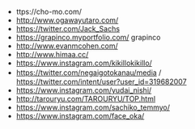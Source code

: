 * ttps://cho-mo.com/
* http://www.ogawayutaro.com/
* https://twitter.com/Jack_Sachs
* https://grapinco.myportfolio.com/ grapinco
* http://www.evanmcohen.com/
* http://www.himaa.cc/
* https://www.instagram.com/kikillokikillo/
* https://twitter.com/negaigotokanau/media / 　https://twitter.com/intent/user?user_id=319682007
* https://www.instagram.com/yudai_nishi/
* http://tarouryu.com/TAROURYU/TOP.html
* https://www.instagram.com/sachiko_temmyo/
* https://www.instagram.com/face_oka/
